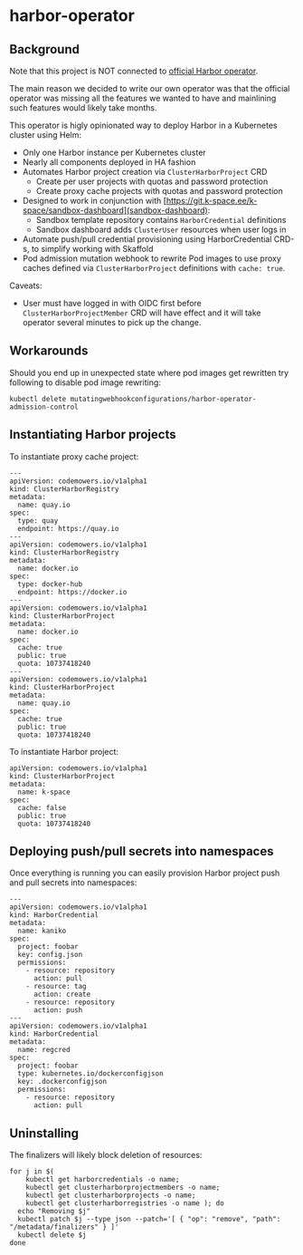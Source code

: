 # harbor-operator

## Background

Note that this project is NOT connected to [official Harbor operator](https://github.com/goharbor/harbor-operator#future-features).

The main reason we decided to write our own operator was that the official
operator was missing all the features we wanted to have and mainlining such
features would likely take months.

This operator is higly opinionated way to deploy Harbor in a Kubernetes cluster
using Helm:

* Only one Harbor instance per Kubernetes cluster
* Nearly all components deployed in HA fashion
* Automates Harbor project creation via `ClusterHarborProject` CRD
  * Create per user projects with quotas and password protection
  * Create proxy cache projects with quotas and password protection
* Designed to work in conjunction with
  [https://git.k-space.ee/k-space/sandbox-dashboard](sandbox-dashboard):
  * Sandbox template repository contains `HarborCredential` definitions
  * Sandbox dashboard adds `ClusterUser` resources when user logs in
* Automate push/pull credential provisioning using HarborCredential CRD-s,
  to simplify working with Skaffold
* Pod admission mutation webhook to rewrite Pod images to use
  proxy caches defined via `ClusterHarborProject` definitions with `cache: true`.

Caveats:

* User must have logged in with OIDC first before `ClusterHarborProjectMember`
  CRD will have effect and it will take operator several minutes to pick up the change.


## Workarounds

Should you end up in unexpected state where pod images get rewritten try
following to disable pod image rewriting:

```
kubectl delete mutatingwebhookconfigurations/harbor-operator-admission-control
```


## Instantiating Harbor projects

To instantiate proxy cache project:

```
---
apiVersion: codemowers.io/v1alpha1
kind: ClusterHarborRegistry
metadata:
  name: quay.io
spec:
  type: quay
  endpoint: https://quay.io
---
apiVersion: codemowers.io/v1alpha1
kind: ClusterHarborRegistry
metadata:
  name: docker.io
spec:
  type: docker-hub
  endpoint: https://docker.io
---
apiVersion: codemowers.io/v1alpha1
kind: ClusterHarborProject
metadata:
  name: docker.io
spec:
  cache: true
  public: true
  quota: 10737418240
---
apiVersion: codemowers.io/v1alpha1
kind: ClusterHarborProject
metadata:
  name: quay.io
spec:
  cache: true
  public: true
  quota: 10737418240
```

To instantiate Harbor project:

```
apiVersion: codemowers.io/v1alpha1
kind: ClusterHarborProject
metadata:
  name: k-space
spec:
  cache: false
  public: true
  quota: 10737418240
```


## Deploying push/pull secrets into namespaces

Once everything is running you can easily provision Harbor project
push and pull secrets into namespaces:

```
---
apiVersion: codemowers.io/v1alpha1
kind: HarborCredential
metadata:
  name: kaniko
spec:
  project: foobar
  key: config.json
  permissions:
    - resource: repository
      action: pull
    - resource: tag
      action: create
    - resource: repository
      action: push
---
apiVersion: codemowers.io/v1alpha1
kind: HarborCredential
metadata:
  name: regcred
spec:
  project: foobar
  type: kubernetes.io/dockerconfigjson
  key: .dockerconfigjson
  permissions:
    - resource: repository
      action: pull
```

## Uninstalling

The finalizers will likely block deletion of resources:

```
for j in $(
    kubectl get harborcredentials -o name;
    kubectl get clusterharborprojectmembers -o name;
    kubectl get clusterharborprojects -o name;
    kubectl get clusterharborregistries -o name ); do
  echo "Removing $j"
  kubectl patch $j --type json --patch='[ { "op": "remove", "path": "/metadata/finalizers" } ]'
  kubectl delete $j
done
```
